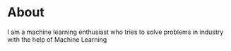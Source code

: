 # About

I am a machine learning enthusiast who tries to solve problems in industry with the help of  Machine Learning

